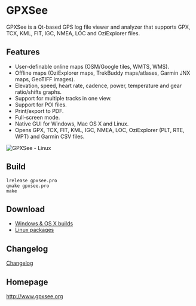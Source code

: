 # GPXSee
GPXSee is a Qt-based GPS log file viewer and analyzer that supports GPX, TCX,
KML, FIT, IGC, NMEA, LOC and OziExplorer files.

## Features
* User-definable online maps (OSM/Google tiles, WMTS, WMS).
* Offline maps (OziExplorer maps, TrekBuddy maps/atlases, Garmin JNX maps, GeoTIFF images).
* Elevation, speed, heart rate, cadence, power, temperature and gear ratio/shifts graphs.
* Support for multiple tracks in one view.
* Support for POI files.
* Print/export to PDF.
* Full-screen mode.
* Native GUI for Windows, Mac OS X and Linux.
* Opens GPX, TCX, FIT, KML, IGC, NMEA, LOC, OziExplorer (PLT, RTE, WPT) and Garmin CSV files.

![GPXSee - Linux](https://a.fsdn.com/con/app/proj/gpxsee/screenshots/linux2.png)

## Build
```shell
lrelease gpxsee.pro
qmake gpxsee.pro
make
```

## Download
* [Windows & OS X builds](http://sourceforge.net/projects/gpxsee)
* [Linux packages](http://software.opensuse.org/download.html?project=home%3Atumic%3AGPXSee&package=gpxsee)

## Changelog
[Changelog](https://build.opensuse.org/package/view_file/home:tumic:GPXSee/gpxsee/gpxsee.changes)

## Homepage
http://www.gpxsee.org
